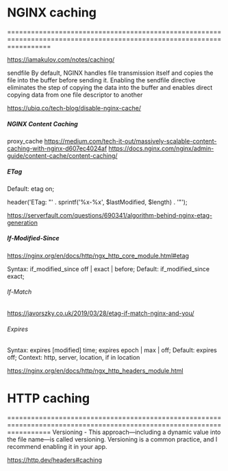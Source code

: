 # NGINX caching
=======================================================================================================================

https://iamakulov.com/notes/caching/

sendfile
By default, NGINX handles file transmission itself and copies the file into the buffer before sending it.
Enabling the sendfile directive eliminates the step of copying the data into the buffer
and enables direct copying data from one file descriptor to another

https://ubiq.co/tech-blog/disable-nginx-cache/

##### NGINX Content Caching

proxy_cache
https://medium.com/tech-it-out/massively-scalable-content-caching-with-nginx-d607ec4024af
https://docs.nginx.com/nginx/admin-guide/content-cache/content-caching/

##### ETag

Default:    etag on;

header('ETag: "' . sprintf('%x-%x', $lastModified, $length) . '"');

https://serverfault.com/questions/690341/algorithm-behind-nginx-etag-generation

##### If-Modified-Since

https://nginx.org/en/docs/http/ngx_http_core_module.html#etag

Syntax:	if_modified_since off | exact | before;
Default:
if_modified_since exact;

###### If-Match

https://javorszky.co.uk/2019/03/28/etag-if-match-nginx-and-you/

###### Expires

Syntax:	    expires [modified] time;
expires epoch | max | off;
Default:    expires off;
Context:	http, server, location, if in location

https://nginx.org/en/docs/http/ngx_http_headers_module.html

# HTTP caching
=======================================================================================================================
Versioning -    This approach—including a dynamic value into the file name—is called versioning.
Versioning is a common practice, and I recommend enabling it in your app.

https://http.dev/headers#caching
